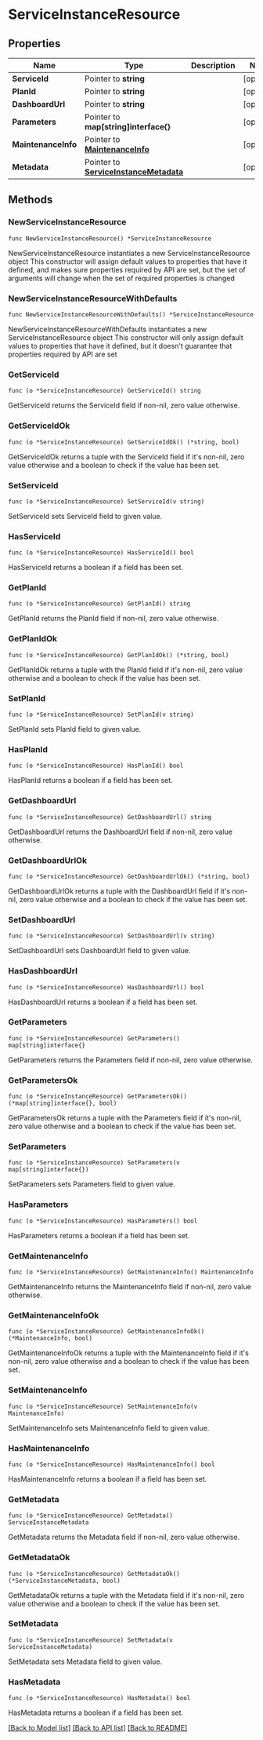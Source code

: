# ServiceInstanceResource

## Properties

Name | Type | Description | Notes
------------ | ------------- | ------------- | -------------
**ServiceId** | Pointer to **string** |  | [optional] 
**PlanId** | Pointer to **string** |  | [optional] 
**DashboardUrl** | Pointer to **string** |  | [optional] 
**Parameters** | Pointer to **map[string]interface{}** |  | [optional] 
**MaintenanceInfo** | Pointer to [**MaintenanceInfo**](MaintenanceInfo.md) |  | [optional] 
**Metadata** | Pointer to [**ServiceInstanceMetadata**](ServiceInstanceMetadata.md) |  | [optional] 

## Methods

### NewServiceInstanceResource

`func NewServiceInstanceResource() *ServiceInstanceResource`

NewServiceInstanceResource instantiates a new ServiceInstanceResource object
This constructor will assign default values to properties that have it defined,
and makes sure properties required by API are set, but the set of arguments
will change when the set of required properties is changed

### NewServiceInstanceResourceWithDefaults

`func NewServiceInstanceResourceWithDefaults() *ServiceInstanceResource`

NewServiceInstanceResourceWithDefaults instantiates a new ServiceInstanceResource object
This constructor will only assign default values to properties that have it defined,
but it doesn't guarantee that properties required by API are set

### GetServiceId

`func (o *ServiceInstanceResource) GetServiceId() string`

GetServiceId returns the ServiceId field if non-nil, zero value otherwise.

### GetServiceIdOk

`func (o *ServiceInstanceResource) GetServiceIdOk() (*string, bool)`

GetServiceIdOk returns a tuple with the ServiceId field if it's non-nil, zero value otherwise
and a boolean to check if the value has been set.

### SetServiceId

`func (o *ServiceInstanceResource) SetServiceId(v string)`

SetServiceId sets ServiceId field to given value.

### HasServiceId

`func (o *ServiceInstanceResource) HasServiceId() bool`

HasServiceId returns a boolean if a field has been set.

### GetPlanId

`func (o *ServiceInstanceResource) GetPlanId() string`

GetPlanId returns the PlanId field if non-nil, zero value otherwise.

### GetPlanIdOk

`func (o *ServiceInstanceResource) GetPlanIdOk() (*string, bool)`

GetPlanIdOk returns a tuple with the PlanId field if it's non-nil, zero value otherwise
and a boolean to check if the value has been set.

### SetPlanId

`func (o *ServiceInstanceResource) SetPlanId(v string)`

SetPlanId sets PlanId field to given value.

### HasPlanId

`func (o *ServiceInstanceResource) HasPlanId() bool`

HasPlanId returns a boolean if a field has been set.

### GetDashboardUrl

`func (o *ServiceInstanceResource) GetDashboardUrl() string`

GetDashboardUrl returns the DashboardUrl field if non-nil, zero value otherwise.

### GetDashboardUrlOk

`func (o *ServiceInstanceResource) GetDashboardUrlOk() (*string, bool)`

GetDashboardUrlOk returns a tuple with the DashboardUrl field if it's non-nil, zero value otherwise
and a boolean to check if the value has been set.

### SetDashboardUrl

`func (o *ServiceInstanceResource) SetDashboardUrl(v string)`

SetDashboardUrl sets DashboardUrl field to given value.

### HasDashboardUrl

`func (o *ServiceInstanceResource) HasDashboardUrl() bool`

HasDashboardUrl returns a boolean if a field has been set.

### GetParameters

`func (o *ServiceInstanceResource) GetParameters() map[string]interface{}`

GetParameters returns the Parameters field if non-nil, zero value otherwise.

### GetParametersOk

`func (o *ServiceInstanceResource) GetParametersOk() (*map[string]interface{}, bool)`

GetParametersOk returns a tuple with the Parameters field if it's non-nil, zero value otherwise
and a boolean to check if the value has been set.

### SetParameters

`func (o *ServiceInstanceResource) SetParameters(v map[string]interface{})`

SetParameters sets Parameters field to given value.

### HasParameters

`func (o *ServiceInstanceResource) HasParameters() bool`

HasParameters returns a boolean if a field has been set.

### GetMaintenanceInfo

`func (o *ServiceInstanceResource) GetMaintenanceInfo() MaintenanceInfo`

GetMaintenanceInfo returns the MaintenanceInfo field if non-nil, zero value otherwise.

### GetMaintenanceInfoOk

`func (o *ServiceInstanceResource) GetMaintenanceInfoOk() (*MaintenanceInfo, bool)`

GetMaintenanceInfoOk returns a tuple with the MaintenanceInfo field if it's non-nil, zero value otherwise
and a boolean to check if the value has been set.

### SetMaintenanceInfo

`func (o *ServiceInstanceResource) SetMaintenanceInfo(v MaintenanceInfo)`

SetMaintenanceInfo sets MaintenanceInfo field to given value.

### HasMaintenanceInfo

`func (o *ServiceInstanceResource) HasMaintenanceInfo() bool`

HasMaintenanceInfo returns a boolean if a field has been set.

### GetMetadata

`func (o *ServiceInstanceResource) GetMetadata() ServiceInstanceMetadata`

GetMetadata returns the Metadata field if non-nil, zero value otherwise.

### GetMetadataOk

`func (o *ServiceInstanceResource) GetMetadataOk() (*ServiceInstanceMetadata, bool)`

GetMetadataOk returns a tuple with the Metadata field if it's non-nil, zero value otherwise
and a boolean to check if the value has been set.

### SetMetadata

`func (o *ServiceInstanceResource) SetMetadata(v ServiceInstanceMetadata)`

SetMetadata sets Metadata field to given value.

### HasMetadata

`func (o *ServiceInstanceResource) HasMetadata() bool`

HasMetadata returns a boolean if a field has been set.


[[Back to Model list]](../README.md#documentation-for-models) [[Back to API list]](../README.md#documentation-for-api-endpoints) [[Back to README]](../README.md)


